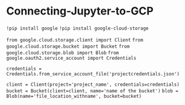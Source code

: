# Connecting-Jupyter-to-GCP

`!pip install google`
`!pip install google-cloud-storage`


`from google.cloud.storage.client import Client`
`from google.cloud.storage.bucket import Bucket`
`from google.cloud.storage.blob import Blob`
`from google.oauth2.service_account import Credentials`

`credentials = Credentials.from_service_account_file('projectcredentials.json')`

`client = Client(project='project_name', credentials=credentials)`
`bucket = Bucket(client=client, name='name of the bucket')`
`blob = Blob(name='file_location_withname', bucket=bucket)`
